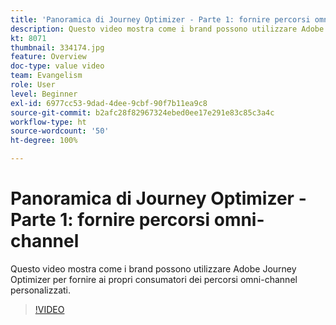 ```yaml
---
title: 'Panoramica di Journey Optimizer - Parte 1: fornire percorsi omni-channel'
description: Questo video mostra come i brand possono utilizzare Adobe Journey Optimizer per fornire ai propri consumatori dei percorsi omni-channel personalizzati.
kt: 8071
thumbnail: 334174.jpg
feature: Overview
doc-type: value video
team: Evangelism
role: User
level: Beginner
exl-id: 6977cc53-9dad-4dee-9cbf-90f7b11ea9c8
source-git-commit: b2afc28f82967324ebed0ee17e291e83c85c3a4c
workflow-type: ht
source-wordcount: '50'
ht-degree: 100%

---
```


# Panoramica di Journey Optimizer - Parte 1: fornire percorsi omni-channel

Questo video mostra come i brand possono utilizzare Adobe Journey Optimizer per fornire ai propri consumatori dei percorsi omni-channel personalizzati.

>[!VIDEO](https://video.tv.adobe.com/v/334174?quality=12&learn=on)
